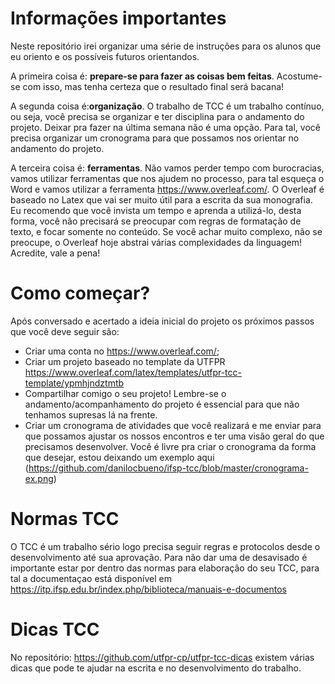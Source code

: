 # Informações importantes

Neste repositório irei organizar uma série de instruções para os alunos que eu oriento e os possíveis futuros orientandos.

A primeira coisa é: __prepare-se para fazer as coisas bem feitas__. Acostume-se com isso, mas tenha certeza que o resultado final será bacana!

A segunda coisa é:__organização__. O trabalho de TCC é um trabalho contínuo, ou seja, você precisa se organizar e ter disciplina para o andamento do projeto. Deixar pra fazer na última semana não é uma opção. Para tal, você precisa organizar um cronograma para que possamos nos orientar no andamento do projeto.

A terceira coisa é: __ferramentas__. Não vamos perder tempo com burocracias, vamos utilizar ferramentas que nos ajudem no processo, para tal esqueça o Word e vamos utilizar a ferramenta https://www.overleaf.com/. O Overleaf é baseado no Latex que vai ser muito útil para a escrita da sua monografia. Eu recomendo que você invista um tempo e aprenda a utilizá-lo, desta forma, você não precisará se preocupar com regras de formatação de texto, e focar somente no conteúdo. Se você achar muito complexo, não se preocupe, o Overleaf hoje abstrai várias complexidades da linguagem! Acredite, vale a pena!

# Como começar?

Após conversado e acertado a ideia inicial do projeto os próximos passos que você deve seguir são:
+ Criar uma conta no https://www.overleaf.com/; 
+ Criar um projeto baseado no template da UTFPR https://www.overleaf.com/latex/templates/utfpr-tcc-template/ypmhjndztmtb
+ Compartilhar comigo o seu projeto! Lembre-se o andamento/acompanhamento do projeto é essencial para que não tenhamos supresas lá na frente.
+ Criar um cronograma de atividades que você realizará e me enviar para que possamos ajustar os nossos encontros e ter uma visão geral do que precisamos desenvolver. Você é livre pra criar o cronograma da forma que desejar, estou deixando um exemplo aqui (https://github.com/danilocbueno/ifsp-tcc/blob/master/cronograma-ex.png)

# Normas TCC

O TCC é um trabalho sério logo precisa seguir regras e protocolos desde o desenvolvimento até sua aprovação. Para não dar uma de desavisado é importante estar por dentro das normas para elaboração do seu TCC, para tal a documentaçao está disponível em 
https://itp.ifsp.edu.br/index.php/biblioteca/manuais-e-documentos 

# Dicas TCC

No repositório: https://github.com/utfpr-cp/utfpr-tcc-dicas existem várias dicas que pode te ajudar na escrita e no desenvolvimento do trabalho.
